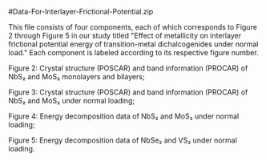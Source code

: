 #Data-For-Interlayer-Frictional-Potential.zip

This file consists of four components, each of which corresponds to Figure 2 through Figure 5 in our study titled "Effect of metallicity on interlayer frictional potential energy of transition-metal dichalcogenides under normal load." Each component is labeled according to its respective figure number.

Figure 2: Crystal structure (POSCAR) and band information (PROCAR) of NbS₂ and MoS₂ monolayers and bilayers;

Figure 3: Crystal structure (POSCAR) and band information (PROCAR) of NbS₂ and MoS₂ under normal loading;

Figure 4: Energy decomposition data of NbS₂ and MoS₂ under normal loading;

Figure 5: Energy decomposition data of NbSe₂ and VS₂ under normal loading.
